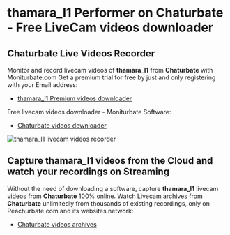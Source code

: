 # thamara_l1 Performer on Chaturbate - Free LiveCam videos downloader

## Chaturbate Live Videos Recorder

Monitor and record livecam videos of **thamara_l1** from **Chaturbate** with Moniturbate.com
Get a premium trial for free by just and only registering with your Email address:
* [thamara_l1 Premium videos downloader](https://moniturbate.com/request-demo-licence-key.html)

Free livecam videos downloader - Moniturbate Software:
* [Chaturbate videos downloader](https://moniturbate.com/moniturbate-download-software.html)

![thamara_l1 livecam videos recorder](https://peachurnet.com/templates/moniturbate-software.png)


## Capture thamara_l1 videos from the Cloud and watch your recordings on Streaming

Without the need of downloading a software, capture **thamara_l1** livecam videos from **Chaturbate** 100% online.
Watch Livecam archives from **Chaturbate** unlimitedly from thousands of existing recordings, only on Peachurbate.com and its websites network:
* [Chaturbate videos archives](https://peachurnet.com/)